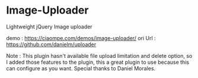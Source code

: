 # Image-Uploader
Lightweight jQuery Image uploader

demo : https://ciaompe.com/demos/image-uploader/
ori Url : https://github.com/danielm/uploader

Note : This plugin hasn't available file upload limitation and delete option, so I added those features to the plugin, this a great plugin to use because this can configure as you want. Special thanks to Daniel Morales.
